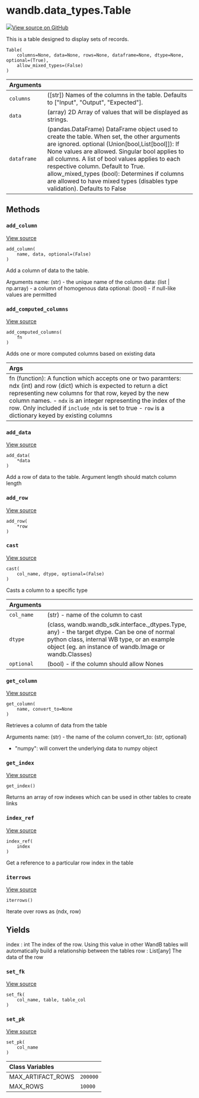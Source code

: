 # wandb.data\_types.Table

[![](https://www.tensorflow.org/images/GitHub-Mark-32px.png)View source on GitHub](https://www.github.com/wandb/client/tree/94c226afc4925535e6301c9bc9b9ee36061d99d4/wandb/data_types.py#L147-L785)

This is a table designed to display sets of records.

```text
Table(
    columns=None, data=None, rows=None, dataframe=None, dtype=None, optional=(True),
    allow_mixed_types=(False)
)
```

| Arguments |  |
| :--- | :--- |
|  `columns` |  \(\[str\]\) Names of the columns in the table. Defaults to \["Input", "Output", "Expected"\]. |
|  `data` |  \(array\) 2D Array of values that will be displayed as strings. |
|  `dataframe` |  \(pandas.DataFrame\) DataFrame object used to create the table. When set, the other arguments are ignored. optional \(Union\[bool,List\[bool\]\]\): If None values are allowed. Singular bool applies to all columns. A list of bool values applies to each respective column. Default to True. allow\_mixed\_types \(bool\): Determines if columns are allowed to have mixed types \(disables type validation\). Defaults to False |

## Methods

### `add_column` <a id="add_column"></a>

[View source](https://www.github.com/wandb/client/tree/94c226afc4925535e6301c9bc9b9ee36061d99d4/wandb/data_types.py#L683-L722)

```text
add_column(
    name, data, optional=(False)
)
```

Add a column of data to the table.

Arguments name: \(str\) - the unique name of the column data: \(list \| np.array\) - a column of homogenous data optional: \(bool\) - if null-like values are permitted

### `add_computed_columns` <a id="add_computed_columns"></a>

[View source](https://www.github.com/wandb/client/tree/94c226afc4925535e6301c9bc9b9ee36061d99d4/wandb/data_types.py#L765-L785)

```text
add_computed_columns(
    fn
)
```

Adds one or more computed columns based on existing data

| Args |
| :--- |
|  fn \(function\): A function which accepts one or two paramters: ndx \(int\) and row \(dict\) which is expected to return a dict representing new columns for that row, keyed by the new column names. - `ndx` is an integer representing the index of the row. Only included if `include_ndx` is set to true - `row` is a dictionary keyed by existing columns |

### `add_data` <a id="add_data"></a>

[View source](https://www.github.com/wandb/client/tree/94c226afc4925535e6301c9bc9b9ee36061d99d4/wandb/data_types.py#L367-L397)

```text
add_data(
    *data
)
```

Add a row of data to the table. Argument length should match column length

### `add_row` <a id="add_row"></a>

[View source](https://www.github.com/wandb/client/tree/94c226afc4925535e6301c9bc9b9ee36061d99d4/wandb/data_types.py#L363-L365)

```text
add_row(
    *row
)
```

### `cast` <a id="cast"></a>

[View source](https://www.github.com/wandb/client/tree/94c226afc4925535e6301c9bc9b9ee36061d99d4/wandb/data_types.py#L262-L316)

```text
cast(
    col_name, dtype, optional=(False)
)
```

Casts a column to a specific type

| Arguments |  |
| :--- | :--- |
|  `col_name` |  \(str\) - name of the column to cast |
|  `dtype` |  \(class, wandb.wandb\_sdk.interface.\_dtypes.Type, any\) - the target dtype. Can be one of normal python class, internal WB type, or an example object \(eg. an instance of wandb.Image or wandb.Classes\) |
|  `optional` |  \(bool\) - if the column should allow Nones |

### `get_column` <a id="get_column"></a>

[View source](https://www.github.com/wandb/client/tree/94c226afc4925535e6301c9bc9b9ee36061d99d4/wandb/data_types.py#L724-L747)

```text
get_column(
    name, convert_to=None
)
```

Retrieves a column of data from the table

Arguments name: \(str\) - the name of the column convert\_to: \(str, optional\)

* "numpy": will convert the underlying data to numpy object

### `get_index` <a id="get_index"></a>

[View source](https://www.github.com/wandb/client/tree/94c226afc4925535e6301c9bc9b9ee36061d99d4/wandb/data_types.py#L749-L756)

```text
get_index()
```

Returns an array of row indexes which can be used in other tables to create links

### `index_ref` <a id="index_ref"></a>

[View source](https://www.github.com/wandb/client/tree/94c226afc4925535e6301c9bc9b9ee36061d99d4/wandb/data_types.py#L758-L763)

```text
index_ref(
    index
)
```

Get a reference to a particular row index in the table

### `iterrows` <a id="iterrows"></a>

[View source](https://www.github.com/wandb/client/tree/94c226afc4925535e6301c9bc9b9ee36061d99d4/wandb/data_types.py#L562-L575)

```text
iterrows()
```

Iterate over rows as \(ndx, row\)

## Yields

index : int The index of the row. Using this value in other WandB tables will automatically build a relationship between the tables row : List\[any\] The data of the row

### `set_fk` <a id="set_fk"></a>

[View source](https://www.github.com/wandb/client/tree/94c226afc4925535e6301c9bc9b9ee36061d99d4/wandb/data_types.py#L582-L586)

```text
set_fk(
    col_name, table, table_col
)
```

### `set_pk` <a id="set_pk"></a>

[View source](https://www.github.com/wandb/client/tree/94c226afc4925535e6301c9bc9b9ee36061d99d4/wandb/data_types.py#L577-L580)

```text
set_pk(
    col_name
)
```

| Class Variables |  |
| :--- | :--- |
|  MAX\_ARTIFACT\_ROWS |  `200000` |
|  MAX\_ROWS |  `10000` |

